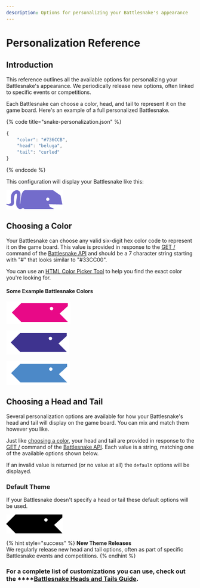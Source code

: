 ```yaml
---
description: Options for personalizing your Battlesnake's appearance
---
```


# Personalization Reference

## Introduction

This reference outlines all the available options for personalizing your Battlesnake's appearance. We periodically release new options, often linked to specific events or competitions.

Each Battlesnake can choose a color, head, and tail to represent it on the game board. Here's an example of a full personalized Battlesnake.

{% code title="snake-personalization.json" %}
```javascript
{
	"color": "#736CCB",
	"head": "beluga",
	"tail": "curled"
}
```
{% endcode %}

This configuration will display your Battlesnake like this:

![](../.gitbook/assets/samplesnake.png)

## Choosing a Color

Your Battlesnake can choose any valid six-digit hex color code to represent it on the game board. This value is provided in response to the [GET /](api/#undefined) command of the [Battlesnake API](api/) and should be a 7 character string starting with "\#" that looks similar to "\#33CC00".

You can use an [HTML Color Picker Tool](https://www.w3schools.com/colors/colors_picker.asp) to help you find the exact color you're looking for.

#### **Some Example Battlesnake Colors**

![\#E80978](../.gitbook/assets/screenshot-2020-05-13-09.19.33.png)

![\#3E338F](../.gitbook/assets/screenshot-2020-05-13-09.19.58.png)

![\#4C89C8](../.gitbook/assets/screenshot-2020-05-13-09.20.29.png)

## Choosing a Head and Tail

Several personalization options are available for how your Battlesnake's head and tail will display on the game board. You can mix and match them however you like.

Just like [choosing a color](personalization.md#color), your head and tail are provided in response to the [GET /](api/#undefined) command of the [Battlesnake API](api/). Each value is a string, matching one of the available options shown below.

If an invalid value is returned \(or no value at all\) the `default` options will be displayed.

### **Default Theme**

If your Battlesnake doesn't specify a head or tail these default options will be used.

![default head and tail](../.gitbook/assets/defaultsnake.png)

{% hint style="success" %}
**New Theme Releases**  
We regularly release new head and tail options, often as part of specific Battlesnake events and competitions.
{% endhint %}

### For a complete list of customizations you can use, check out the ****[**Battlesnake Heads and Tails Guide**](https://play.battlesnake.com/references/customizations/).

